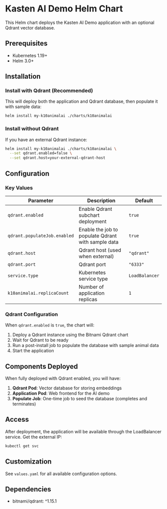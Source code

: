# Kasten AI Demo Helm Chart

This Helm chart deploys the Kasten AI Demo application with an optional Qdrant vector database.

## Prerequisites

- Kubernetes 1.19+
- Helm 3.0+

## Installation

### Install with Qdrant (Recommended)

This will deploy both the application and Qdrant database, then populate it with sample data:

```bash
helm install my-k10animalai ./charts/k10animalai
```

### Install without Qdrant

If you have an external Qdrant instance:

```bash
helm install my-k10animalai ./charts/k10animalai \
  --set qdrant.enabled=false \
  --set qdrant.host=your-external-qdrant-host
```

## Configuration

### Key Values

| Parameter | Description | Default |
|-----------|-------------|---------|
| `qdrant.enabled` | Enable Qdrant subchart deployment | `true` |
| `qdrant.populateJob.enabled` | Enable the job to populate Qdrant with sample data | `true` |
| `qdrant.host` | Qdrant host (used when external) | `"qdrant"` |
| `qdrant.port` | Qdrant port | `"6333"` |
| `service.type` | Kubernetes service type | `LoadBalancer` |
| `k10animalai.replicaCount` | Number of application replicas | `1` |

### Qdrant Configuration

When `qdrant.enabled` is `true`, the chart will:

1. Deploy a Qdrant instance using the Bitnami Qdrant chart
2. Wait for Qdrant to be ready
3. Run a post-install job to populate the database with sample animal data
4. Start the application

## Components Deployed

When fully deployed with Qdrant enabled, you will have:

1. **Qdrant Pod**: Vector database for storing embeddings
2. **Application Pod**: Web frontend for the AI demo
3. **Populate Job**: One-time job to seed the database (completes and terminates)

## Access

After deployment, the application will be available through the LoadBalancer service. Get the external IP:

```bash
kubectl get svc
```

## Customization

See `values.yaml` for all available configuration options.

## Dependencies

- bitnami/qdrant: ^1.15.1
